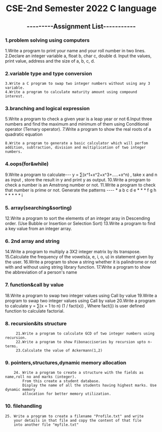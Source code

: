 <h1 align="center">CSE-2nd Semester 2022 C language</h1>
<h2 align = "center">---------Assignment List-----------</h2>
<h3 align="left">1.problem solving using computers</h3>
    1.Write a program to print your name and your roll number in two lines.
    2.Declare an integer variable a, float b, char c, double d. Input the values, print value, address and the size of a, b, c, d.
<h3 align="left">2.variable type and type conversion</h3>

    3.Write a C program to swap two integer numbers without using any 3 variable.
    4.Write a program to calculate maturity amount using compound interest.
<h3 align="left">3.branching and logical expression</h3>
    5.Write a program to check a given year is a leap year or not
    6.Input three numbers and find the maximum and minimum of them using Conditional operator (Ternary operator).
    7.Write a program to show the real roots of a quadratic equation

    8.Write a program to generate a basic calculator which will perfom addition, subtraction, division and multiplication of two integer numbers.

<h3 align="left">4.oops(for&while)</h3>
    9.Write a program to calculate---
            y =  ∑(x^1+x^2+x^3+.....+x^n) , take x and n as input , store the result in y and print y as output.
    10.Write a program to check a number is an Amstrong number or not.
    11.Write a program to check that number is prime or not. 
        Generate the patterns ----
            *                  a b c d e                
          * * *                  f g h       
        * * * * *                  i   

<h3 align="left">5. array(searching&sorting)</h3>
    12.Write a program to sort the elements of an integer aray in Descending order. (Use Bubble or Insertion or Selection Sort)
    13.Write a program to find a key value from an integer array. 

<h3 align="left">6. 2nd array and string</h3>
    14.Write a program to multiply a 3X2 integer matrix by its transpose.
    15.Calculate the frequency of the vowels(a, e, i, o, u) in statement given by the user.
    16.Write a program to show a string whether it is palindrome or not with and without using string library function.
    17.Write a program to show the abbreviation of a person's name

<h3 align="left">7. function&call by value</h3>
    18.Write a program to swap two integer values using Call by value
    19.Write a program to swap two integer values using Call by value
    20.Write a program to calculate 
        y = ∑(x = 1 to n) (1 / fact(x)) , Where fact()) is user defined function to calculate factorial. 

<h3 align="left">8. recursion&its structure</h3>

         21.Write a program to calculate GCD of two integer numbers using recursion.
         22.Write a program to show Fibonacciseries by recursion upto n-terms. 
         23.Calculate the value of Ackermann(1,2)

<h3 align="left">9. pointers,structures,dynamic memory allocation</h3>

        24. Write a program to create a structure with the fields as name,roll no and marks (integer).
            From this create a student database.
            Display the name of all the students having highest marks. Use dynamic memory 
            allocation for better memory utilization. 

<h3 align="left">10. filehandling</h3>

    25. Write a program to create a filename "Profile.txt" and write
        your details in that file and copy the content of that file 
        into another file "myfile.txt"




